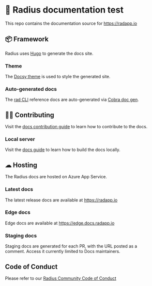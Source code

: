 # 📕 Radius documentation test

This repo contains the documentation source for https://radapp.io

## 📦 Framework

Radius uses [Hugo](https://gohugo.io/) to generate the docs site.

### Theme

The [Docsy theme](https://docsy.dev) is used to style the generated site.

### Auto-generated docs

The [rad CLI](https://github.com/radius-project/radius/tree/main/cmd/rad) reference docs are auto-generated via [Cobra doc gen](https://github.com/spf13/cobra/tree/master/doc).

## 👨‍💻 Contributing

Visit the [docs contribution guide](https://radapp.io/contributing/contributing-docs/) to learn how to contribute to the docs.

### Local server

Visit the [docs guide](./docs) to learn how to build the docs locally.

## ☁ Hosting

The Radius docs are hosted on Azure App Service.

### Latest docs

The latest release docs are available at https://radapp.io

### Edge docs

Edge docs are available at https://edge.docs.radapp.io

### Staging docs

Staging docs are generated for each PR, with the URL posted as a comment. Access it currently limited to Docs maintainers.


## Code of Conduct

Please refer to our [Radius Community Code of Conduct](https://github.com/radius-project/radius/blob/main/CODE_OF_CONDUCT.md)